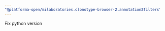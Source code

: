 ```yaml
---
"@platforma-open/milaboratories.clonotype-browser-2.annotation2filters": patch
---
```


Fix python version
